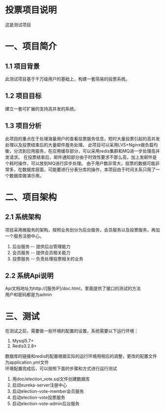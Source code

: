 # 投票项目说明
这是测试项目


# 一、项目简介
## 1.1 项目背景
此测试项目基于千万级用户的基础上，构建一套简易的投票系统。

## 1.2 项目目标
建立一套可扩展的支持高并发的系统。

## 1.3 项目分析
此项目的重点在于处理海量用户的查看投票服务信息，短时大量投票引起的高并发处理以及投票结束后的大量邮件服务处理。
此项目可以采用LVS+Nginx做负载均衡，分流到应用服务，在应用缓存部分，可以采用redis集群和MQ进一步处理高并发请求。
在投票结束后，邮件通知部分由于时效性要求不那么高，加上发邮件是个耗时操作，可以放到MQ进行异步处理。
由于用户数非常大，投票的数据可能非常多，在数据库层面，可能要进行分表分库的操作，本项目由于时间关系只用了一个数据库做演示用。

# 二、项目架构
## 2.1 系统架构
项目采用微服务的架构，按照业务划分为后台服务，会员服务以及投票服务，再加一个服务注册中心。

 1. 后台服务 -- 提供后台管理能力
 2. 会员服务 -- 提供会员相关能力
 3. 投票服务 -- 负责处理投票相关的业务

## 2.2 系统Api说明
 Api文档地址为http://[服务IP]/doc.html，里面提供了接口的测试的方法  
 用户和密码都是为admin

# 三、测试
在测试之前，需要做一些环境的配置的设置，系统需要以下运行环境：
 1. Mysql5.7+
 2. Redis3.2.8+  
 
数据库的链接和redis的配置根据实际的运行环境用相应的调整，更改的配置文件为application.yml文件  
环境配置完成后，可以按照下面的步骤和方式进行运行测试  
 1. 用doc/election_vote.sql文件创建数据库
 2. 启动eureka-server注册中心
 3. 启动election-vote-member会员服务
 4. 启动election-vote投票服务
 5. 启动election-vote-admin后台服务
 